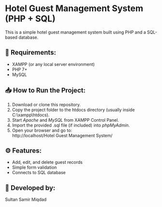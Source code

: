 # Hotel Guest Management System (PHP + SQL)

This is a simple hotel guest management system built using PHP and a SQL-based database.

## 🧰 Requirements:
- XAMPP (or any local server environment)
- PHP 7+
- MySQL

## 📥 How to Run the Project:

1. Download or clone this repository.
2. Copy the project folder to the htdocs directory (usually inside C:\xampp\htdocs).
3. Start *Apache* and *MySQL* from XAMPP Control Panel.
4. Import the provided .sql file (if included) into *phpMyAdmin*.
5. Open your browser and go to:  
   http://localhost/Hotel Guest Management System/

## ⚙ Features:
- Add, edit, and delete guest records
- Simple form validation
- Connects to SQL database

## 👤 Developed by:
Sultan Samir Miqdad
